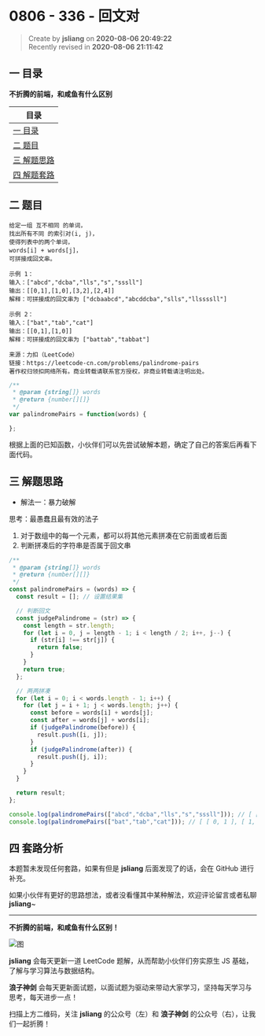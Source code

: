 0806 - 336 - 回文对
===

> Create by **jsliang** on **2020-08-06 20:49:22**  
> Recently revised in **2020-08-06 21:11:42**

## 一 目录

**不折腾的前端，和咸鱼有什么区别**

| 目录 |
| --- |
| [一 目录](#chapter-one) |
| [二 题目](#chapter-two) |
| [三 解题思路](#chapter-three) |
| [四 解题套路](#chapter-four) |

## 二 题目



```
给定一组 互不相同 的单词，
找出所有不同 的索引对(i, j)，
使得列表中的两个单词，
words[i] + words[j]，
可拼接成回文串。

示例 1：
输入：["abcd","dcba","lls","s","sssll"]
输出：[[0,1],[1,0],[3,2],[2,4]] 
解释：可拼接成的回文串为 ["dcbaabcd","abcddcba","slls","llssssll"]

示例 2：
输入：["bat","tab","cat"]
输出：[[0,1],[1,0]] 
解释：可拼接成的回文串为 ["battab","tabbat"]

来源：力扣（LeetCode）
链接：https://leetcode-cn.com/problems/palindrome-pairs
著作权归领扣网络所有。商业转载请联系官方授权，非商业转载请注明出处。
```

```js
/**
 * @param {string[]} words
 * @return {number[][]}
 */
var palindromePairs = function(words) {

};
```

根据上面的已知函数，小伙伴们可以先尝试破解本题，确定了自己的答案后再看下面代码。

## 三 解题思路



* 解法一：暴力破解

思考：最愚蠢且最有效的法子

1. 对于数组中的每一个元素，都可以将其他元素拼凑在它前面或者后面
2. 判断拼凑后的字符串是否属于回文串

```js
/**
 * @param {string[]} words
 * @return {number[][]}
 */
const palindromePairs = (words) => {
  const result = []; // 设置结果集

  // 判断回文
  const judgePalindrome = (str) => {
    const length = str.length;
    for (let i = 0, j = length - 1; i < length / 2; i++, j--) {
      if (str[i] !== str[j]) {
        return false;
      }
    }
    return true;
  };

  // 两两拼凑
  for (let i = 0; i < words.length - 1; i++) {
    for (let j = i + 1; j < words.length; j++) {
      const before = words[i] + words[j];
      const after = words[j] + words[i];
      if (judgePalindrome(before)) {
        result.push([i, j]);
      }
      if (judgePalindrome(after)) {
        result.push([j, i]);
      }
    }
  }

  return result;
};

console.log(palindromePairs(["abcd","dcba","lls","s","sssll"])); // [ [ 0, 1 ], [ 1, 0 ], [ 3, 2 ], [ 2, 4 ] ]
console.log(palindromePairs(["bat","tab","cat"])); // [ [ 0, 1 ], [ 1, 0 ] ]
```

## 四 套路分析



本题暂未发现任何套路，如果有但是 **jsliang** 后面发现了的话，会在 GitHub 进行补充。

如果小伙伴有更好的思路想法，或者没看懂其中某种解法，欢迎评论留言或者私聊 **jsliang**~

---

**不折腾的前端，和咸鱼有什么区别！**

![图](https://github.com/LiangJunrong/document-library/blob/master/public-repertory/img/z-index-small.png?raw=true)

**jsliang** 会每天更新一道 LeetCode 题解，从而帮助小伙伴们夯实原生 JS 基础，了解与学习算法与数据结构。

**浪子神剑** 会每天更新面试题，以面试题为驱动来带动大家学习，坚持每天学习与思考，每天进步一点！

扫描上方二维码，关注 **jsliang** 的公众号（左）和 **浪子神剑** 的公众号（右），让我们一起折腾！

